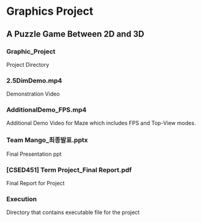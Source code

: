 # Graphics Project
## A Puzzle Game Between 2D and 3D
### Graphic_Project
Project Directory
### 2.5DimDemo.mp4
Demonstration Video
### AdditionalDemo_FPS.mp4
Additional Demo Video for Maze which includes FPS and Top-View modes.
### Team Mango_최종발표.pptx
Final Presentation ppt
### [CSED451] Term Project_Final Report.pdf
Final Report for Project
### Execution
Directory that contains executable file for the project
